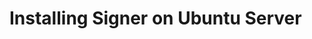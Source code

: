 ﻿# Installing Signer on Ubuntu Server

<!-- link to version in Portuguese -->
<div data-alt-locales="pt-br"></div>
